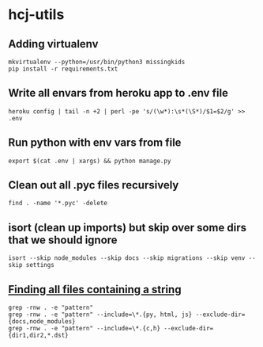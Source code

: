 # hcj-utils
## Adding virtualenv
```
mkvirtualenv --python=/usr/bin/python3 missingkids
pip install -r requirements.txt
```

## Write all envars from heroku app to .env file
```
heroku config | tail -n +2 | perl -pe 's/(\w*):\s*(\S*)/$1=$2/g' >> .env
```

## Run python with env vars from file
```
export $(cat .env | xargs) && python manage.py
```

## Clean out all .pyc files recursively
```
find . -name '*.pyc' -delete
```

## isort (clean up imports) but skip over some dirs that we should ignore
```
isort --skip node_modules --skip docs --skip migrations --skip venv --skip settings
```

## [Finding all files containing a string](http://stackoverflow.com/a/16957078)
```
grep -rnw . -e "pattern"
grep -rnw . -e "pattern" --include=\*.{py, html, js} --exclude-dir={docs,node_modules}
grep -rnw . -e "pattern" --include=\*.{c,h} --exclude-dir={dir1,dir2,*.dst}
```
